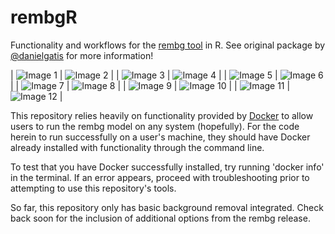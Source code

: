 # rembgR
Functionality and workflows for the [rembg tool](https://github.com/danielgatis/rembg) in R. See original package by [@danielgatis](https://github.com/danielgatis) for more information!

| ![Image 1](/example_photos/coffee_MartaDzedyshko.jpg) | ![Image 2](/example_photos/coffee_MartaDzedyshko_trimmed.jpg) |
| ![Image 3](/example_photos/untrimmed/skier_ToddTrapani.jpg) | ![Image 4](/example_photos/trimmed/skier_ToddTrapani.png) |
| ![Image 5](/example_photos/untrimmed/palm_TylerLastovich.jpg) | ![Image 6](/example_photos/trimmed/palm_TylerLastovich.png) |
| ![Image 7](/example_photos/untrimmed/apple.jpg) | ![Image 8](/example_photos/trimmed/apple.png) |
| ![Image 9](/example_photos/untrimmed/parrot_HansMartha.jpg) | ![Image 10](/example_photos/trimmed/parrot_HansMartha.png) |
| ![Image 11](/example_photos/trimmed/raptor_JuanFelipeRamírez.jpg) | ![Image 12](/example_photos/trimmed/raptor_JuanFelipeRamírez.png) |



This repository relies heavily on functionality provided by [Docker](https://www.docker.com/) to allow users to run the rembg model on any system (hopefully). For the code herein to run successfully on a user's machine, they should have Docker already installed with functionality through the command line. 

To test that you have Docker successfully installed, try running 'docker info' in the terminal. If an error appears, proceed with troubleshooting prior to attempting to use this repository's tools. 

So far, this repository only has basic background removal integrated. Check back soon for the inclusion of additional options from the rembg release. 

